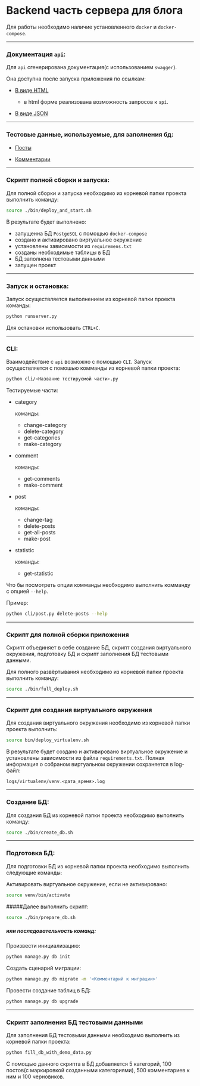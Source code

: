 # Backend часть сервера для блога

Для работы необходимо наличие установленного `docker` и `docker-compose`.

---

### Документация `api`:

Для `api` сгенерирована документация(с использованием `swagger`).

Она доступна после запуска приложения по ссылкам:

- [В виде HTML](http://localhost:5000/api/spec.html#!/spec)
  - в html форме реализована возможность запросов к `api`.

- [В виде JSON](http://localhost:5000/api/spec.json)

---
### Тестовые данные, используемые, для заполнения бд:

- [Посты](https://jsonplaceholder.typicode.com/posts)

- [Комментарии](https://jsonplaceholder.typicode.com/comments)
---

### Скрипт полной сборки и запуска:

Для полной сборки и запуска необходимо из корневой папки проекта выполнить команду:

```bash
source ./bin/deploy_and_start.sh
```

В результате будет выполнено:
* запущенна БД `PostgeSQL` с помощью `docker-compose`
* создано и активировано виртуальное окружение
* установлены зависимости из `requiremens.txt`
* созданы необходимые таблицы в БД
* БД заполнена тестовыми данными
* запущен проект

---

### Запуск и остановка:

Запуск осуществляется выполнением из корневой папки проекта команды:

```bash
python runserver.py
```

Для остановки использовать `CTRL+C`.

---

### CLI:

Взаимодействие с `api` возможно с помощью `CLI`.
Запуск осуществляется с помошью комманды из корневой папки проекта:
```bash
python cli/<Название тестируемой части>.py
```
Тестируемые части:
* category
  
  команды:
  * change-category
  * delete-category
  * get-categories
  * make-category
  
* comment
  
  команды:
  * get-comments
  * make-comment

* post  

  команды:
  * change-tag
  * delete-posts
  * get-all-posts
  * make-post

* statistic
  
  команды:
  * get-statistic
  
Что бы посмотреть опции комманды необходимо 
выполнить комманду с опцией `--help`. 

Пример:
```bash
python cli/post.py delete-posts --help
```
---

### Скрипт для полной сборки приложения

Скрипт объединяет в себе создание БД, скрипт создания виртуального окружения, 
подготовку БД и скрипт заполнения БД тестовыми данными.

Для полного развёртывания необходимо из корневой папки проекта выполнить команду:

```bash
source ./bin/full_deploy.sh
```

---

### Скрипт для создания виртуального окружения

Для создания виртуального окружения 
необходимо из корневой папки проекта выполнить:

```bash
source bin/deploy_virtualenv.sh
```

В результате будет создано и активировано виртуальное окружение и 
установлены зависимости из файла `requirements.txt`.
Полная информация о собраном виртуальном окружении сохраняется 
в log-файл: 

`logs/virtualenv/venv.<дата_время>.log`

---

### Создание БД:

Для создания БД из корневой папки проекта необходимо выполнить команду:

```bash
source ./bin/create_db.sh
```
---

### Подготовка БД: 

Для подготовки БД из корневой папки проекта необходимо выполнить
следующие команды:

Активировать виртуальное окружение, если не активировано:

```bash
source venv/bin/activate
```

#####Далее выполнить скрипт:

```bash
source ./bin/prepare_db.sh
```

##### или последовательность команд:



Произвести инициализацию:

```bash
python manage.py db init
```

Создать сценарий миграции:

```bash
python manage.py db migrate -m '<Комментарий к миграции>'
```

Провести создание таблиц в БД:

```bash
python manage.py db upgrade
```

---

### Скрипт заполнения БД тестовыми данными

Для заполнения БД тестовыми данными необходимо 
выполнить из корневой папки проекта:

```bash
python fill_db_with_demo_data.py
```

С помощью данного скрипта в БД добавляется 5 категорий, 
100 постов(с маркировкой созданными категориями), 
500 комментариев к ним и 100 черновиков. 

